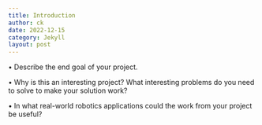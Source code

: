 ```yaml
---
title: Introduction
author: ck
date: 2022-12-15
category: Jekyll
layout: post
---
```


• Describe the end goal of your project.

• Why is this an interesting project? What interesting problems do you need to solve to make your
solution work?

• In what real-world robotics applications could the work from your project be useful?
